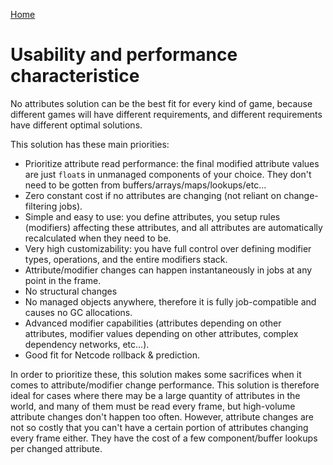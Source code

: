 
[Home](./index.md)

# Usability and performance characteristice

No attributes solution can be the best fit for every kind of game, because different games will have different requirements, and different requirements have different optimal solutions.

This solution has these main priorities:
* Prioritize attribute read performance: the final modified attribute values are just `float`s in unmanaged components of your choice. They don't need to be gotten from buffers/arrays/maps/lookups/etc...
* Zero constant cost if no attributes are changing (not reliant on change-filtering jobs).
* Simple and easy to use: you define attributes, you setup rules (modifiers) affecting these attributes, and all attributes are automatically recalculated when they need to be.
* Very high customizability: you have full control over defining modifier types, operations, and the entire modifiers stack.
* Attribute/modifier changes can happen instantaneously in jobs at any point in the frame.
* No structural changes
* No managed objects anywhere, therefore it is fully job-compatible and causes no GC allocations.
* Advanced modifier capabilities (attributes depending on other attributes, modifier values depending on other attributes, complex dependency networks, etc...).
* Good fit for Netcode rollback & prediction.

In order to prioritize these, this solution makes some sacrifices when it comes to attribute/modifier change performance. This solution is therefore ideal for cases where there may be a large quantity of attributes in the world, and many of them must be read every frame, but high-volume attribute changes don't happen too often. However, attribute changes are not so costly that you can't have a certain portion of attributes changing every frame either. They have the cost of a few component/buffer lookups per changed attribute.